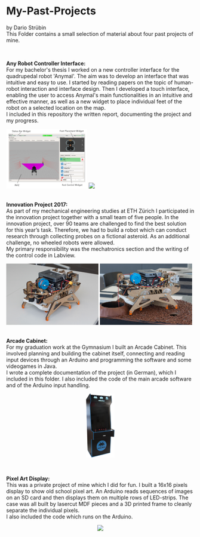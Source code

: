 # My-Past-Projects
<p>by Dario Strübin <br>
This Folder contains a small selection of material about four past projects of mine.</p>
<br>

<p><b>Any Robot Controller Interface:</b><br>
For my bachelor's thesis I worked on a new controller interface for the quadrupedal robot 'Anymal'. The aim was to develop an interface that was intuitive and easy to use. I started by reading papers on the topic of human-robot interaction and interface design. Then I developed a touch interface, enabling the user to access Anymal's main functionalities in an intuitive and effective manner, as well as a new widget to place individual feet of the robot on a selected location on the map.<br>
I included in this repository the written report, documenting the project and my progress.</p>

<div class="nav3">
    <img src="/1%20-%20ARCI/ARCI_overview.png" width="43%">
    <img src="/1%20-%20ARCI/Foot%20Placer%20Preview.gif" width="54%">
</div>

<br>
<p><b>Innovation Project 2017:</b><br>
As part of my mechanical engineering studies at ETH Zürich I participated in the innovation project together with a small team of five people. In the innovation project, over 90 teams are challenged to find the best solution for this year’s task. Therefore, we had to build a robot which can conduct research through collecting probes on a fictional asteroid. As an additional challenge, no wheeled robots were allowed.<br>
My primary responsibility was the mechatronics section and the writing of the control code in Labview.</p>

<div class="nav3">
    <img src="/2%20-%20Innovation%20Project%202017/Innovation%20Project-1.jpg" width="49%">
    <img src="/2%20-%20Innovation%20Project%202017/Innovation%20Project-4.jpg" width="49%">
</div>


<br/>
<p><b>Arcade Cabinet:</b><br>
For my graduation work at the Gymnasium I built an Arcade Cabinet. This involved planning and building the cabinet itself, connecting and reading input devices through an Arduino and programming the software and some videogames in Java.<br>
I wrote a complete documentation of the project (in German), which I included in this folder. I also included the code of the main arcade software and of the Arduino input handling.</p>

<p align="center">
  <img width="15%" src="3%20-%20Arcade%20Cabinet/Arcade%20Cabinet.jpg">
</p>

<br>
<p><b>Pixel Art Display:</b><br>
This was a private project of mine which I did for fun. I built a 16x16 pixels display to show old school pixel art. An Arduino reads sequences of images on an SD card and then displays them on multiple rows of LED-strips. The case was all built by lasercut MDF pieces and a 3D printed frame to cleanly separate the individual pixels.<br>
I also included the code which runs on the Arduino.</p>

<p align="center">
    <img width="30%" src="/4%20-%20Pixel%20Art%20Display/Pixel%20Art%20Display.gif">
</p>
